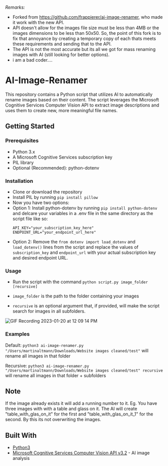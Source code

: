 _Remarks:_
* Forked from https://github.com/frappierer/ai-image-renamer, who made it work with the new API.
* API doesn't allow for the images file size must be less than 4MB or the images dimensions to be less than 50x50. So, the point of this fork is to fix that annoyance by creating a temporary copy of each thats meets these requirements and sending that to the API.
* The API is not the most accurate but its all we got for mass renaming images with AI (still looking for better options).
* i am a bad coder....

# AI-Image-Renamer
This repository contains a Python script that utilizes AI to automatically rename images based on their content. The script leverages the Microsoft Cognitive Services Computer Vision API to extract image descriptions and uses them to create new, more meaningful file names.

## Getting Started

### Prerequisites
- Python 3.x
- A Microsoft Cognitive Services subscription key
- PIL library
- Optional (Recommended): python-dotenv

### Installation
- Clone or download the repository
- Install PIL by running `pip install pillow`
- Now you have two options:
- Option 1: Install python-dotenv by running `pip install python-dotenv` and delcare your variables in a .env file in the same directory as the script file like so:
  ```
  API_KEY="your_subscription_key_here"
  ENDPOINT_URL="your_endpoint_url_here"
  ```
- Option 2: Remove the `from dotenv import load_dotenv` and `load_dotenv()` lines from the script and replace the values of `subscription_key` and `endpoint_url` with your actual subscription key and desired endpoint URL.

### Usage
- Run the script with the command `python script.py image_folder [recursive]`

- `image_folder` is the path to the folder containing your images
- `recursive` is an optional argument that, if provided, will make the script search for images in all subfolders.

![GIF Recording 2023-01-20 at 12 09 14 PM](https://user-images.githubusercontent.com/4376185/213681784-d0140bf8-9a12-43de-9340-ec16767629d8.gif)


### Examples
Default: `python3 ai-image-renamer.py "/Users/martinaltmann/Downloads/Website images cleaned/test"` will rename all images in that folder

Recursive: `python3 ai-image-renamer.py "/Users/martinaltmann/Downloads/Website images cleaned/test" recursive` will rename all images in that folder + subfolders

## Note
If the image already exists it will add a running number to it. Eg. You have three images with with a table and glass on it. The AI will create "table_with_glas_on_it" for the first and "table_with_glas_on_it_1" for the second. By this its not overwriting the images.

## Built With
- [Python3](https://www.python.org/)
- [Microsoft Cognitive Services Computer Vision API v3.2](https://westus.dev.cognitive.microsoft.com/docs/services/computer-vision-v3-2) - AI image analysis
